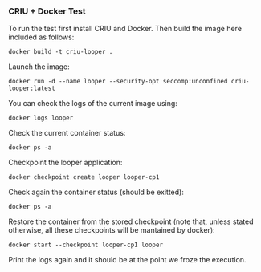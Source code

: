 ### CRIU + Docker Test

To run the test first install CRIU and Docker. Then build the image here included as follows:
```
docker build -t criu-looper .
```

Launch the image:
```
docker run -d --name looper --security-opt seccomp:unconfined criu-looper:latest
```

You can check the logs of the current image using:
```
docker logs looper
```

Check the current container status:
```
docker ps -a
```

Checkpoint the looper application:
```
docker checkpoint create looper looper-cp1
```

Check again the container status (should be exitted):
```
docker ps -a
```

Restore the container from the stored checkpoint (note that, unless stated otherwise, all these checkpoints will be mantained by docker):
```
docker start --checkpoint looper-cp1 looper
```

Print the logs again and it should be at the point we froze the execution.
